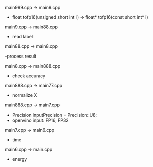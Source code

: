 main999.cpp -> main9.cpp

- float tofp16(unsigned short int i) => float* tofp16(const short int* i)

main9.cpp -> main88.cpp

- read label

main88.cpp -> main8.cpp

-process result

main8.cpp -> main888.cpp

- check accuracy

main888.cpp -> main77.cpp

- normalize X

main888.cpp -> main7.cpp

- Precision inputPrecision = Precision::U8;
- openvino input: FP16, FP32

main7.cpp -> main6.cpp

- time 

main6.cpp -> main.cpp

- energy

